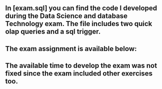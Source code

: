 ## In [exam.sql] you can find the code I developed during the Data Science and database Technology exam. The file includes two quick olap queries and a sql trigger.
## The exam assignment is available below:

## The available time to develop the exam was not fixed since the exam included other exercises too.